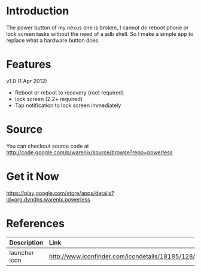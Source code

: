 # Introduction #
The power button of my nexus one is broken, I cannot do reboot phone or lock screen tasks without the need of a adb shell. So I make a simple app to replace what a hardware button does.

# Features #
v1.0 (1 Apr 2012)
  * Reboot or reboot to recovery (root required)
  * lock screen (2.2+ required)
  * Tap notification to lock screen immediately

# Source #
You can checkout source code at http://code.google.com/p/warenix/source/browse?repo=powerless


# Get it Now #
https://play.google.com/store/apps/details?id=org.dyndns.warenix.powerless


# References #

| Description | Link |
|:------------|:-----|
| launcher icon | http://www.iconfinder.com/icondetails/18185/128/power_switch_icon |